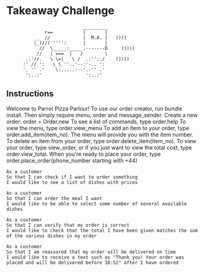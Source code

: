 Takeaway Challenge
==================
```
                            _________
              r==           |       |
           _  //            |  M.A. |   ))))
          |_)//(''''':      |       |
            //  \_____:_____.-------D     )))))
           //   | ===  |   /        \
       .:'//.   \ \=|   \ /  .:'':./    )))))
      :' // ':   \ \ ''..'--:'-.. ':
      '. '' .'    \:.....:--'.-'' .'
       ':..:'                ':..:'

 ```

Instructions
-------
Welcome to Parrot Pizza Parlour!
To use our order creator, run bundle install. Then simply require menu, order and message_sender.
Create a new order:
order = Order.new
To see a list of commands, type order.help
To view the menu, type order.view_menu
To add an item to your order, type order.add_item(item_no). The menu will provide you with the item number.
To delete an item from your order, type order.delete_item(item_no).
To view your order, type view_order, or if you just want to view the total cost, type order.view_total.
When you're ready to place your order, type order.place_order(phone_number starting with +44)

```
As a customer
So that I can check if I want to order something
I would like to see a list of dishes with prices

As a customer
So that I can order the meal I want
I would like to be able to select some number of several available dishes

As a customer
So that I can verify that my order is correct
I would like to check that the total I have been given matches the sum of the various dishes in my order

As a customer
So that I am reassured that my order will be delivered on time
I would like to receive a text such as "Thank you! Your order was placed and will be delivered before 18:52" after I have ordered
```
